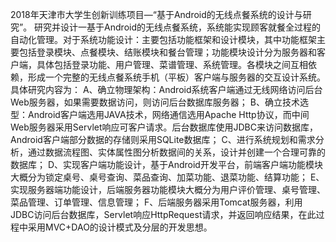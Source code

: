 2018年天津市大学生创新训练项目—“基于Android的无线点餐系统的设计与研究”。
研究并设计一基于Android的无线点餐系统，系统能实现顾客就餐全过程的自动化管理。对于系统功能设计：主要包括功能框架和设计模块，其中功能框架主要包括登录模块、点餐模块、结账模块和餐台管理；功能模块设计分为服务器和客户端，具体包括登录功能、用户管理、菜谱管理、系统管理。各模块之间互相依赖，形成一个完整的无线点餐系统手机（平板）客户端与服务器的交互设计系统。
具体研究内容为：
A、确立物理架构：Android系统客户端通过无线网络访问后台Web服务器，如果需要数据访问，则访问后台数据库服务器；
B、确立技术选型：Android客户端选用JAVA技术，网络通信选用Apache Http协议，而中间Web服务器采用Servlet响应可客户请求。后台数据库使用JDBC来访问数据库，Android客户端部分数据的存储则采用SQLite数据库；
C、进行系统规划和需求分析，通过数据流程图、实体属性图分析数据间的关系，设计并创建一个合理可靠的数据库；
D、实现客户端功能设计，基于Android开发平台，前端客户端功能模块大概分为锁定桌号、桌号查询、菜品查询、加菜功能、退菜功能、结算功能；
E、实现服务器端功能设计，后端服务器功能模块大概分为用户评价管理、桌号管理、菜品管理、订单管理、信息管理；
F、后端服务器采用Tomcat服务器，利用JDBC访问后台数据库，Servlet响应HttpRequest请求，并返回响应结果，在此过程中采用MVC+DAO的设计模式及分层的开发思想。
